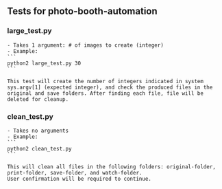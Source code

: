 ## Tests for photo-booth-automation

### large_test.py
    - Takes 1 argument: # of images to create (integer)
    - Example:
    ```
    python2 large_test.py 30
    ```

    This test will create the number of integers indicated in system sys.argv[1] (expected integer), and check the produced files in the original and save folders. After finding each file, file will be deleted for cleanup.

### clean_test.py
    - Takes no arguments
    - Example:
    ```
    python2 clean_test.py
    ```

    This will clean all files in the following folders: original-folder, print-folder, save-folder, and watch-folder.
    User confirmation will be required to continue.
